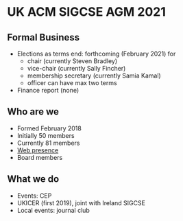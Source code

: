 # UK ACM SIGCSE AGM 2021 


## Formal Business


- Elections as terms end: forthcoming (February 2021) for 
  - chair (currently Steven Bradley)
  - vice-chair (currently Sally Fincher)
  - membership secretary (currently Samia Kamal)
  - officer can have max two terms
- Finance report (none)
    
## Who are we

- Formed February 2018
- Initially 50 members
- Currently 81 members
- [Web presence](https://uki-sigcse.hosting.acm.org/contact/)
- Board members


## What we do

- Events: CEP
- UKICER (first 2019), joint with Ireland SIGCSE
- Local events: journal club

